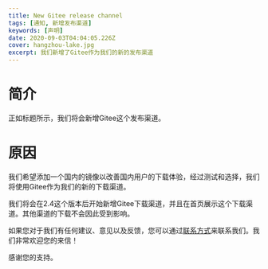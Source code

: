 ```yaml
---
title: New Gitee release channel
tags: [通知, 新增发布渠道]
keywords: [声明]
date: 2020-09-03T04:04:05.226Z
cover: hangzhou-lake.jpg
excerpt: 我们新增了Gitee作为我们的新的发布渠道
---
```


# 简介

正如标题所示，我们将会新增Gitee这个发布渠道。

# 原因

我们希望添加一个国内的镜像以改善国内用户的下载体验，经过测试和选择，我们将使用Gitee作为我们的新的下载渠道。

我们将会在2.4这个版本后开始新增Gitee下载渠道，并且在首页展示这个下载渠道。其他渠道的下载不会因此受到影响。

如果您对于我们有任何建议、意见以及反馈，您可以通过[联系方式](/contact/)来联系我们。我们非常欢迎您的来信！

感谢您的支持。